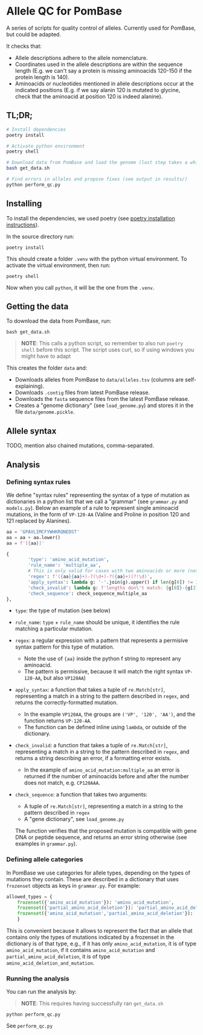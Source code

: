 # Allele QC for PomBase

A series of scripts for quality control of alleles. Currently used for PomBase, but could be adapted.

It checks that:

* Allele descriptions adhere to the allele nomenclature.
* Coordinates used in the allele descriptions are within the sequence length (E.g. we can't say a protein is missing aminoacids 120-150 if the protein length is 140).
* Aminoacids or nucleotides mentioned in allele descriptions occur at the indicated positions (E.g. if we say alanin 120 is mutated to glycine, check that the aminoacid at position 120 is indeed alanine).

## TL;DR;

```bash
# Install dependencies
poetry install

# Activate python environment
poetry shell

# Download data from PomBase and load the genome (last step takes a while)
bash get_data.sh

# Find errors in alleles and propose fixes (see output in results/)
python perform_qc.py
```

## Installing

To install the dependencies, we used poetry (see [poetry installation instructions](https://python-poetry.org/docs/)).

In the source directory run:

```
poetry install
```

This should create a folder `.venv` with the python virtual environment. To activate the virtual environment, then run:

```
poetry shell
```

Now when you call `python`, it will be the one from the `.venv`.

## Getting the data

To download the data from PomBase, run:

```
bash get_data.sh
```
> **NOTE**: This calls a python script, so remember to also run `poetry shell` before this script. The script uses curl, so if using windows you might have to adapt

This creates the folder `data` and:

* Downloads alleles from PomBase to `data/alleles.tsv` (columns are self-explaining).
* Downloads `.contig` files from latest PomBase release.
* Downloads the `fasta` sequence files from the latest PomBase release.
* Creates a "genome dictionary" (see `load_genome.py`) and stores it in the file `data/genome.pickle`.

## Allele syntax

TODO, mention also chained mutations, comma-separated.

## Analysis

### Defining syntax rules

We define "syntax rules" representing the syntax of a type of mutation as dictionaries in a python list that we call a "grammar" (see `grammar.py` and `models.py`). Below an example of a rule to represent single aminoacid mutations, in the form of `VP-120-AA` (Valine and Proline in position 120 and 121 replaced by Alanines).

```python
aa = 'GPAVLIMCFYWHKRQNEDST'
aa = aa + aa.lower()
aa = f'[{aa}]'

{
        'type': 'amino_acid_mutation',
        'rule_name': 'multiple_aa',
        # This is only valid for cases with two aminoacids or more (not to clash with amino_acid_insertion:usual)
        'regex': f'({aa}{aa}+)-?(\d+)-?({aa}+)(?!\d)',
        'apply_syntax': lambda g: '-'.join(g).upper() if len(g[0]) != 1 else ''.join(g).upper(),
        'check_invalid': lambda g: f'lengths don\'t match: {g[0]}-{g[2]}' if len(g[0]) != len(g[2]) else '',
        'check_sequence': check_sequence_multiple_aa
},
```

* `type`: the type of mutation (see below)
* `rule_name`: `type` + `rule_name` should be unique, it identifies the rule matching a particular mutation.
* `regex`: a regular expression with a pattern that represents a permisive syntax pattern for this type of mutation.
  * Note the use of `{aa}` inside the python f string to represent any aminoacid.
  * The pattern is permissive, because it will match the right syntax `VP-120-AA`, but also `VP120AA`)
* `apply_syntax`: a function that takes a tuple of `re.Match[str]`, representing a match in a string to the pattern described in `regex`, and returns the correctly-formatted mutation.
  * In the example `VP120AA`, the groups are `('VP', '120', 'AA')`, and the function returns `VP-120-AA`.
  * The function can be defined inline using `lambda`, or outside of the dictionary.
* `check_invalid`: a function that takes a tuple of `re.Match[str]`, representing a match in a string to the pattern described in `regex`, and returns a string describing an error, if a formatting error exists.
  * In the example of `amino_acid_mutation:multiple_aa` an error is returned if the number of aminoacids before and after the number does not match, e.g. `CP120AAA`.
* `check_sequence`: a function that takes two arguments:
  * A tuple of `re.Match[str]`, representing a match in a string to the pattern described in `regex`
  * A "gene dictionary", see `load_genome.py`

  The function verifies that the proposed mutation is compatible with gene DNA or peptide sequence, and returns an error string otherwise (see examples in `grammar.py`).

### Defining allele categories

In PomBase we use categories for allele types, depending on the types of mutations they contain. These are described in a dictionary that uses `frozenset` objects as keys in `grammar.py`. For example:

```python
allowed_types = {
    frozenset({'amino_acid_mutation'}): 'amino_acid_mutation',
    frozenset({'partial_amino_acid_deletion'}): 'partial_amino_acid_deletion',
    frozenset({'amino_acid_mutation','partial_amino_acid_deletion'}): 'partial_amino_acid_deletion'
    }
```

This is convenient because it allows to represent the fact that an allele that contains only the types of mutations indicated by a frozenset in the dictionary is of that type, e.g., if it has only `amino_acid_mutation`, it is of type `amino_acid_mutation`, if it contains `amino_acid_mutation` and `partial_amino_acid_deletion`, it is of type `amino_acid_deletion_and_mutation`.

### Running the analysis

You can run the analysis by:

> **NOTE**: This requires having successfully ran `get_data.sh`

```
python perform_qc.py
```

See `perform_qc.py` 


